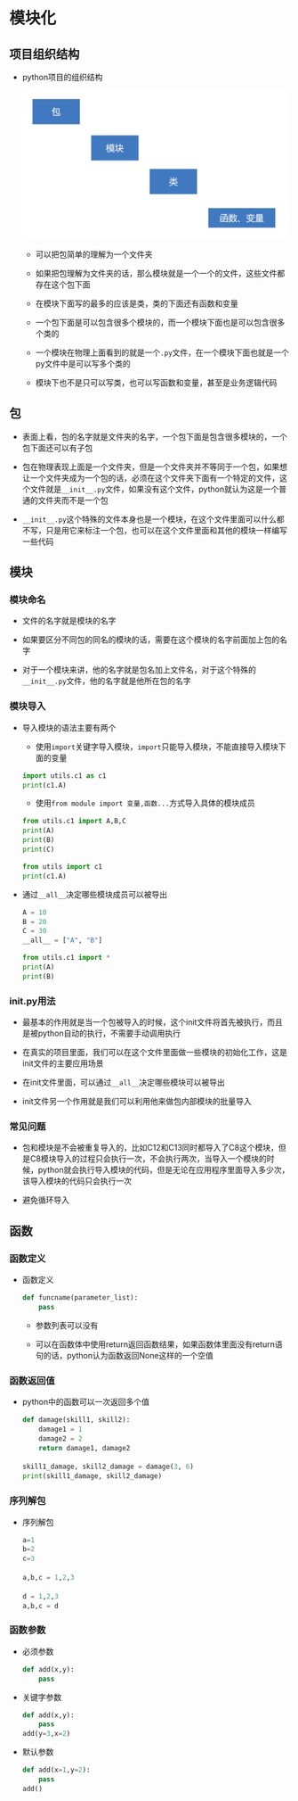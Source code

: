 # 模块化

## 项目组织结构

* python项目的组织结构

    <img src="./imgs/75.png" width="500px"/>

    * 可以把包简单的理解为一个文件夹
    
    * 如果把包理解为文件夹的话，那么模块就是一个一个的文件，这些文件都存在这个包下面

    * 在模块下面写的最多的应该是类，类的下面还有函数和变量

    * 一个包下面是可以包含很多个模块的，而一个模块下面也是可以包含很多个类的

    * 一个模块在物理上面看到的就是一个`.py`文件，在一个模块下面也就是一个py文件中是可以写多个类的

    * 模块下也不是只可以写类，也可以写函数和变量，甚至是业务逻辑代码

## 包

* 表面上看，包的名字就是文件夹的名字，一个包下面是包含很多模块的，一个包下面还可以有子包

* 包在物理表现上面是一个文件夹，但是一个文件夹并不等同于一个包，如果想让一个文件夹成为一个包的话，必须在这个文件夹下面有一个特定的文件，这个文件就是`__init__.py`文件，如果没有这个文件，python就认为这是一个普通的文件夹而不是一个包

* `__init__.py`这个特殊的文件本身也是一个模块，在这个文件里面可以什么都不写，只是用它来标注一个包，也可以在这个文件里面和其他的模块一样编写一些代码

## 模块

### 模块命名

* 文件的名字就是模块的名字

* 如果要区分不同包的同名的模块的话，需要在这个模块的名字前面加上包的名字

* 对于一个模块来讲，他的名字就是包名加上文件名，对于这个特殊的`__init__.py`文件，他的名字就是他所在包的名字

### 模块导入

* 导入模块的语法主要有两个

    * 使用`import`关键字导入模块，`import`只能导入模块，不能直接导入模块下面的变量

    ```python
    import utils.c1 as c1
    print(c1.A)
    ```

    * 使用`from module import 变量,函数...`方式导入具体的模块成员

    ```python
    from utils.c1 import A,B,C
    print(A)
    print(B)
    print(C)
    ```

    ```python
    from utils import c1
    print(c1.A)
    ```

* 通过`__all__`决定哪些模块成员可以被导出

    ```python
    A = 10
    B = 20
    C = 30
    __all__ = ["A", "B"]
    ```

    ```python
    from utils.c1 import *
    print(A)
    print(B)
    ```

### __init__.py用法

* 最基本的作用就是当一个包被导入的时候，这个init文件将首先被执行，而且是被python自动的执行，不需要手动调用执行

* 在真实的项目里面，我们可以在这个文件里面做一些模块的初始化工作，这是init文件的主要应用场景

* 在init文件里面，可以通过`__all__`决定哪些模块可以被导出

* init文件另一个作用就是我们可以利用他来做包内部模块的批量导入

### 常见问题

* 包和模块是不会被重复导入的，比如C12和C13同时都导入了C8这个模块，但是C8模块导入的过程只会执行一次，不会执行两次，当导入一个模块的时候，python就会执行导入模块的代码，但是无论在应用程序里面导入多少次，该导入模块的代码只会执行一次

* 避免循环导入

## 函数

### 函数定义

* 函数定义

    ```python
    def funcname(parameter_list):
        pass
    ```

    * 参数列表可以没有

    * 可以在函数体中使用return返回函数结果，如果函数体里面没有return语句的话，python认为函数返回None这样的一个空值

### 函数返回值

* python中的函数可以一次返回多个值

    ```python
    def damage(skill1, skill2):
        damage1 = 1
        damage2 = 2
        return damage1, damage2

    skill1_damage, skill2_damage = damage(3, 6)
    print(skill1_damage, skill2_damage)
    ```

### 序列解包

* 序列解包

    ```python
    a=1
    b=2
    c=3

    a,b,c = 1,2,3

    d = 1,2,3
    a,b,c = d
    ```

### 函数参数

* 必须参数

    ```python
    def add(x,y):
        pass
    ```

* 关键字参数

    ```python
    def add(x,y):
        pass
    add(y=3,x=2)
    ```

* 默认参数

    ```python
    def add(x=1,y=2):
        pass
    add()
    ```